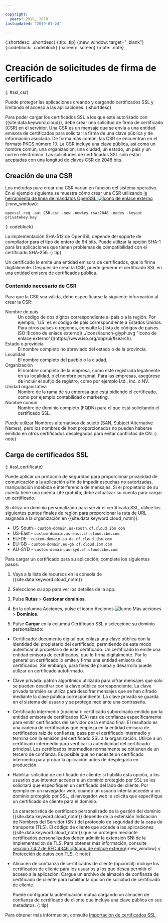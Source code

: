 ```yaml
---

copyright:
  years: 2015, 2019
lastupdated: "2019-01-24"

---
```


{:shortdesc: .shortdesc}
{:tip: .tip}
{:new_window: target="_blank"}
{:codeblock: .codeblock}
{:screen: .screen}
{:note: .note}

# Creación de solicitudes de firma de certificado
{: #ssl_csr}

Puede proteger las aplicaciones creando y cargando certificados SSL y limitando el acceso a las aplicaciones.
{:shortdesc}

Para poder cargar los certificados SSL a los que esté autorizado con {{site.data.keyword.cloud}}, debe crear una solicitud de firma de certificado (CSR) en el servidor. Una CSR es un mensaje que se envía a una entidad emisora de certificados para solicitar la firma de una clave pública
y de información asociada. De forma más común, las CSR se encuentran en el formato PKCS número 10. La CSR incluye una clave pública, así como un nombre común, una organización, una ciudad, un estado, un país y un correo electrónico. Las solicitudes de certificados SSL
sólo están aceptadas con una longitud de claves CSR de 2048 bits.

## Creación de una CSR

Los métodos para crear una CSR varían en función del sistema operativo. En el ejemplo siguiente se
muestra cómo crear una CSR utilizando [la herramienta de línea de mandatos OpenSSL ![Icono de enlace externo](../icons/launch-glyph.svg "Icono de enlace externo")](http://www.openssl.org/){:new_window}:

```
openssl req -out CSR.csr -new -newkey rsa:2048 -nodes -keyout privatekey.key
```
{: codeblock}

La implementación SHA-512 de OpenSSL depende del soporte de compilador para el tipo de entero de 64 bits. Puede utilizar la opción SHA-1 para las aplicaciones que tienen problemas de compatibilidad con el certificado SHA-256.
{: tip}

Un certificado lo emite una entidad emisora de certificados, que lo firma digitalmente. Después de crear la CSR, puede generar el certificado SSL en una entidad emisora de certificados pública.

### Contenido necesario de CSR

Para que la CSR sea válida, debe especificarse la siguiente información al crear la CSR:

<dl>
<dt>Nombre de país</dt>
<dd>Un código de dos dígitos correspondiente al país o a la región. Por ejemplo, `US` es el código de país correspondiente a Estados Unidos. Para otros países o regiones, consulte la [lista de códigos de países ISO ![Icono de enlace externo](../icons/launch-glyph.svg "Icono de enlace externo")](https://www.iso.org/obp/ui/#search).
</dd>
<dt>Estado o provincia</dt>
<dd>El nombre completo no abreviado del estado o de la provincia.</dd>
<dt>Localidad</dt>
<dd>El nombre completo del pueblo o la ciudad.</dd>
<dt>Organización</dt>
<dd>El nombre completo de la empresa, como esté registrada legalmente en su localidad, o el nombre personal. Para las empresas, asegúrese de incluir el sufijo de registro, como por ejemplo Ltd., Inc. o NV.</dd>
<dt>Unidad organizativa</dt>
<dd>Nombre de la rama de su empresa que está pidiendo el certificado, como por ejemplo contabilidad o
marketing.</dd>
<dt>Nombre común</dt>
<dd>Nombre de dominio completo (FQDN) para el que está solicitando el certificado SSL.</dd>
</dl>

Puede utilizar Nombres alternativos de sujeto (SAN, Subject Alternative Names), pero los nombres de host proporcionados no pueden haberse emitido en otros certificados desplegados para evitar conflictos de CN.
{: note}

## Carga de certificados SSL
{: #ssl_certificate}

Puede aplicar un protocolo de seguridad para proporcionar privacidad de comunicación a la aplicación a fin de impedir escuchas no autorizadas, manipulación indebida e interferencia de mensajes. Si el propietario de su cuenta tiene una cuenta Lite gratuita, debe actualizar su cuenta para cargar un certificado.

Si utiliza un dominio personalizado para servir el certificado SSL, utilice los siguientes puntos finales de región para proporcionar la ruta de URL asignada a la organización en {{site.data.keyword.cloud_notm}}:

* US-South - `custom-domain.us-south.cf.cloud.ibm.com`
* US-East - `custom-domain.us-east.cf.cloud.ibm.com`
* EU-DE - `custom-domain.eu-de.cf.cloud.ibm.com`
* EU-GB - `custom-domain.eu-gb.cf.cloud.ibm.com`
* AU-SYD - `custom-domain.au-syd.cf.cloud.ibm.com`

Para cargar un certificado para su aplicación, complete los siguientes pasos:

1. Vaya a la lista de recursos en la consola de {{site.data.keyword.cloud_notm}}.

2. Seleccione su app para ver los detalles de la app.

3. Pulse **Rutas** > **Gestionar dominios**.

4. En la columna Acciones, pulse el icono Acciones ![Icono Más acciones](../icons/action-menu-icon.svg) > **Dominios**.

5. Pulse **Cargar** en la columna Certificado SSL y seleccione su dominio personalizado:
  
  * Certificado: documento digital que enlaza una clave pública con la identidad del propietario
del certificado, permitiendo de este modo autenticar al propietario de este certificado. Un certificado lo emite una entidad emisora de certificados, que lo firma digitalmente. Por lo general un certificado lo emite y firma una entidad emisora de certificados. Sin embargo, para fines de prueba y desarrollo puede utilizar un certificado autofirmado.
  * Clave privada: patrón algorítmico utilizado para cifrar mensajes que solo se pueden descifrar con la clave pública correspondiente. La clave privada también se utiliza para descifrar mensajes que se han cifrado mediante la clave pública correspondiente. La clave privada se guarda en el sistema del usuario y se
protege mediante una contraseña.
  * Certificado intermedio (opcional): certificado subordinado emitido por la entidad emisora de certificados (CA) raíz de confianza específicamente para emitir certificados del servidor de la entidad final. El resultado es una cadena de certificados que empieza en la entidad emisora de certificados raíz de confianza, pasa por el certificado intermedio y termina con la emisión del certificado SSL a la organización. Utilice a un certificado intermedio para verificar la autenticidad del certificado principal. Los certificados intermedios normalmente se obtienen de un tercero de confianza. Es posible que no necesite un certificado intermedio para probar la aplicación antes de desplegarla en producción.
  * Habilitar solicitud de certificado de cliente: si habilita esta opción, a los usuarios que intenten acceder a un dominio protegido por SSL se les solicitará que especifiquen un certificado del lado del cliente. Por ejemplo en un navegador web, cuando un usuario intenta acceder a un dominio protegido por SSL, el navegador web le solicita que especifique un certificado de cliente para el dominio. 

    La característica de certificado personalizado de la gestión del dominio {{site.data.keyword.cloud_notm}} depende de la extensión Indicación de Nombres del Servidor (SNI) del protocolo de seguridad de la capa de transporte (TLS). El código de cliente que accede a las aplicaciones {{site.data.keyword.cloud_notm}} que se protegen mediante certificados personalizados deben admitir la extensión SNI de la implementación de TLS. Para obtener más información, consulte [sección 7.4.2 de RFC 4346 ![Icono de enlace externo](../icons/launch-glyph.svg "Icono de enlace externo")](http://tools.ietf.org/html/rfc4346#section-7.4.2){:new_window} y [Protección de datos con TLS](/docs/get-support/appsectls.html).
    {: note}
  
  * Almacén de confianza de certificados de cliente (opcional): incluye los certificados de cliente para los usuarios a los que desea permitir el acceso a la aplicación. Cargue un archivo de almacén de confianza de certificado de cliente para habilitar la opción de solicitud de certificado de cliente.
  
    Puede configurar la autenticación mutua cargando un almacén de confianza de certificado de cliente que incluya una clave pública en sus metadatos.
    {: tip}

Para obtener más información, consulte [Importación de certificados SSL](/docs/infrastructure/ssl-certificates/import-ssl-certificate.html#import-an-ssl-certificate).


